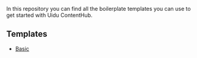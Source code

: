 In this repository you can find all the boilerplate templates you can use to get started with Uidu ContentHub.

## Templates

- [Basic](/basic)